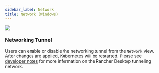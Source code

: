 ```yaml
---
sidebar_label: Network
title: Network (Windows)
---
```


<head>
  <link rel="canonical" href="https://docs.rancherdesktop.io/ui/preferences/wsl/network"/>
</head>

![](https://suse-rancher-media.s3.amazonaws.com/desktop/v1.11/preferences/Windows_wsl_tabNetwork.png)

### Networking Tunnel

Users can enable or disable the networking tunnel from the `Network` view. After changes are applied, Kubernetes will be restarted. Please see [developer notes](https://github.com/rancher-sandbox/rancher-desktop-networking) for more information on the Rancher Desktop tunneling network.
